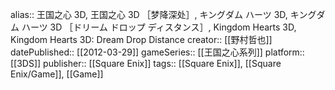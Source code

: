 alias:: 王国之心 3D, 王国之心 3D ［梦降深处］, キングダム ハーツ 3D, キングダム ハーツ 3D ［ドリーム ドロップ ディスタンス］, Kingdom Hearts 3D, Kingdom Hearts 3D: Dream Drop Distance
creator:: [[野村哲也]]
datePublished:: [[2012-03-29]]
gameSeries:: [[王国之心系列]]
platform:: [[3DS]]
publisher:: [[Square Enix]] 
tags:: [[Square Enix]], [[Square Enix/Game]], [[Game]]
